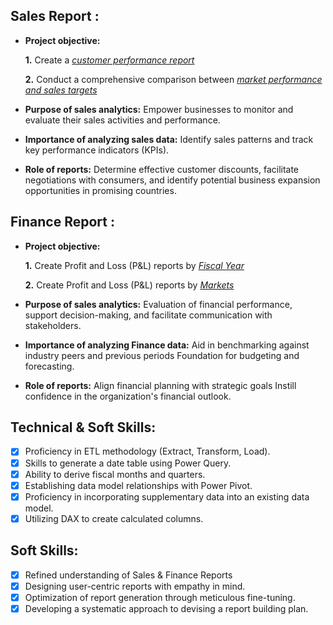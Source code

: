 ## Sales Report :


- **Project objective:** 

    **1.** Create a _[customer performance report](https://github.com/Venkat07081999/Excel-Sales-Analytics/blob/d24bf44fa8c4a3727dcec46b0ae2a72e7a65b877/Reports/Customer%20Performance%20Report.pdf)_

    **2.** Conduct a comprehensive comparison between _[market performance and sales targets](https://github.com/Venkat07081999/Excel-Sales-Analytics/blob/d24bf44fa8c4a3727dcec46b0ae2a72e7a65b877/Reports/Market%20Performance%20vs%20Target%20Report.pdf)_

- **Purpose of sales analytics:** Empower businesses to monitor and evaluate their sales activities and performance.

- **Importance of analyzing sales data:** Identify sales patterns and track key performance indicators (KPIs).

- **Role of reports:** Determine effective customer discounts, facilitate negotiations with consumers, and identify potential business expansion opportunities in promising countries.


## Finance Report :

- **Project objective:** 

    **1.** Create Profit and Loss (P&L) reports by _[Fiscal Year](https://github.com/Venkat07081999/Excel-Sales-Analytics/blob/d24bf44fa8c4a3727dcec46b0ae2a72e7a65b877/Reports/P%26L%20Statement%20by%20Fiscal%20Year.pdf)_

   **2.** Create Profit and Loss (P&L) reports by _[Markets](https://github.com/Venkat07081999/Excel-Sales-Analytics/blob/d24bf44fa8c4a3727dcec46b0ae2a72e7a65b877/Reports/P%26L%20Statement%20by%20Markets.pdf)_

- **Purpose of sales analytics:** Evaluation of financial performance, support decision-making, and facilitate communication with stakeholders.

- **Importance of analyzing Finance data:** Aid in benchmarking against industry peers and previous periods Foundation for budgeting and forecasting.

- **Role of reports:** Align financial planning with strategic goals Instill confidence in the organization's financial outlook.


## Technical & Soft Skills:
- [x]	Proficiency in ETL methodology (Extract, Transform, Load).
- [x]	Skills to generate a date table using Power Query.
- [x]	Ability to derive fiscal months and quarters.
- [x]	Establishing data model relationships with Power Pivot.
- [x]	Proficiency in incorporating supplementary data into an existing data model.
- [x]	Utilizing DAX to create calculated columns.

## Soft Skills:
- [x]	Refined understanding of Sales & Finance Reports
- [x]	Designing user-centric reports with empathy in mind.
- [x]	Optimization of report generation through meticulous fine-tuning.
- [x]	Developing a systematic approach to devising a report building plan.
